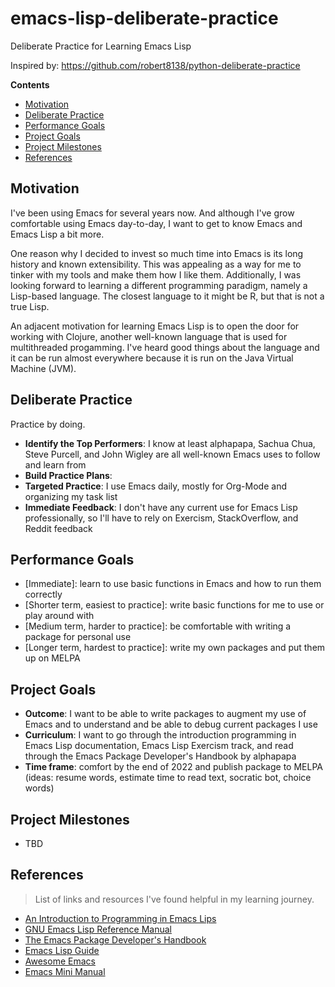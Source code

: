 # emacs-lisp-deliberate-practice

Deliberate Practice for Learning Emacs Lisp

Inspired by: https://github.com/robert8138/python-deliberate-practice

**Contents**

- [Motivation](#motivation)
- [Deliberate Practice](#deliberate-practice)
- [Performance Goals](#performance-goals)
- [Project Goals](#project-goals)
- [Project Milestones](#project-milestones)
- [References](#reference)

## Motivation

I've been using Emacs for several years now. And although I've grow comfortable
using Emacs day-to-day, I want to get to know Emacs and Emacs Lisp a bit more.

One reason why I decided to invest so much time into Emacs is its long history
and known extensibility. This was appealing as a way for me to tinker with my
tools and make them how I like them. Additionally, I was looking forward to
learning a different programming paradigm, namely a Lisp-based language. The
closest language to it might be R, but that is not a true Lisp.

An adjacent motivation for learning Emacs Lisp is to open the door for working
with Clojure, another well-known language that is used for multithreaded
progamming. I've heard good things about the language and it can be run almost
everywhere because it is run on the Java Virtual Machine (JVM).

## Deliberate Practice

Practice by doing.

- **Identify the Top Performers**: I know at least alphapapa, Sachua Chua,
  Steve Purcell, and John Wigley are all well-known Emacs uses to follow and
  learn from
- **Build Practice Plans**:
- **Targeted Practice**: I use Emacs daily, mostly for Org-Mode and organizing
  my task list
- **Immediate Feedback**: I don't have any current use for Emacs Lisp
  professionally, so I'll have to rely on Exercism, StackOverflow, and Reddit
  feedback

## Performance Goals

- [Immediate]: learn to use basic functions in Emacs and how to run them
  correctly
- [Shorter term, easiest to practice]: write basic functions for me to use or
  play around with
- [Medium term, harder to practice]: be comfortable with writing a package for
  personal use
- [Longer term, hardest to practice]: write my own packages and put them up on
  MELPA

## Project Goals

- **Outcome**: I want to be able to write packages to augment my use of Emacs
  and to understand and be able to debug current packages I use
- **Curriculum**: I want to go through the introduction programming in Emacs
  Lisp documentation, Emacs Lisp Exercism track, and read through the Emacs
  Package Developer's Handbook by alphapapa
- **Time frame**: comfort by the end of 2022 and publish package to MELPA
  (ideas: resume words, estimate time to read text, socratic bot, choice words)

## Project Milestones

- TBD

## References

> List of links and resources I've found helpful in my learning journey.

- [An Introduction to Programming in Emacs
  Lips](https://www.gnu.org/software/emacs/manual/eintr.html)
- [GNU Emacs Lisp Reference
  Manual](https://www.gnu.org/software/emacs/manual/elisp.html)
- [The Emacs Package Developer's
  Handbook](https://github.com/alphapapa/emacs-package-dev-handbook)
- [Emacs Lisp Guide](https://github.com/chrisdone/elisp-guide)
- [Awesome Emacs](https://github.com/emacs-tw/awesome-emacs)
- [Emacs Mini Manual](https://tuhdo.github.io/emacs-tutor.html)
